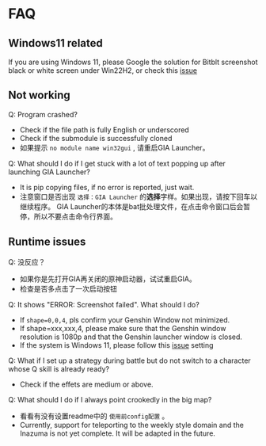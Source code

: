 # FAQ


## Windows11 related


If you are using Windows 11, please Google the solution for Bitblt screenshot black or white screen under Win22H2, or check this [issue](https://github.com/GengGode/cvAutoTrack/issues/9)

## Not working


Q: Program crashed?

- Check if the file path is fully English or underscored
- Check if the submodule is successfully cloned
- 如果提示 `no module name win32gui` , 请重启GIA Launcher。

Q: What should I do if I get stuck with a lot of text popping up after launching GIA Launcher?

- It is pip copying files, if no error is reported, just wait.
- 注意窗口是否出现 `选择：GIA Launcher` 的<strong>选择</strong>字样。如果出现，请按下回车以继续程序。 GIA Launcher的本体是bat批处理文件，在点击命令窗口后会暂停，所以不要点击命令行界面。

## Runtime issues


Q: 没反应？
- 如果你是先打开GIA再关闭的原神启动器，试试重启GIA。
- 检查是否多点击了一次启动按钮

Q: It shows "ERROR: Screenshot failed". What should I do?

- If `shape=0,0,4`, pls confirm your Genshin Window not minimized.
- If shape=xxx,xxx,4, please make sure that the Genshin window resolution is 1080p and that the Genshin launcher window is closed.
- If the system is Windows 11, please follow this [issue](https://github.com/GengGode/cvAutoTrack/issues/9) setting 

Q: What if I set up a strategy during battle but do not switch to a character whose Q skill is already ready?

- Check if the effets are medium or above.

Q: What should I do if I always point crookedly in the big map?

- 看看有没有设置readme中的 `使用前config配置` 。
- Currently, support for teleporting to the weekly style domain and the Inazuma is not yet complete. It will be adapted in the future.

